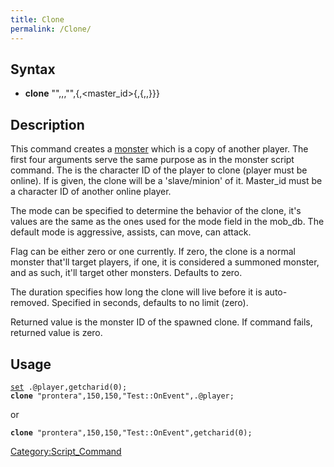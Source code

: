 ```yaml
---
title: Clone
permalink: /Clone/
---
```


Syntax
------

-   **clone** "<map name>",<x>,<y>,"<event>",<char id>{,<master_id>{,<mode>{,<flag>,<duration>}}}

Description
-----------

This command creates a [monster](/monster "wikilink") which is a copy of another player. The first four arguments serve the same purpose as in the monster script command. The <char id> is the character ID of the player to clone (player must be online). If <master id> is given, the clone will be a 'slave/minion' of it. Master_id must be a character ID of another online player.

The mode can be specified to determine the behavior of the clone, it's values are the same as the ones used for the mode field in the mob_db. The default mode is aggressive, assists, can move, can attack.

Flag can be either zero or one currently. If zero, the clone is a normal monster that'll target players, if one, it is considered a summoned monster, and as such, it'll target other monsters. Defaults to zero.

The duration specifies how long the clone will live before it is auto-removed. Specified in seconds, defaults to no limit (zero).

Returned value is the monster ID of the spawned clone. If command fails, returned value is zero.

Usage
-----

[`set`](/set "wikilink")` .@player,getcharid(0);`
**`clone`**` "prontera",150,150,"Test::OnEvent",.@player;`

or

**`clone`**` "prontera",150,150,"Test::OnEvent",getcharid(0);`

[Category:Script_Command](/Category:Script_Command "wikilink")